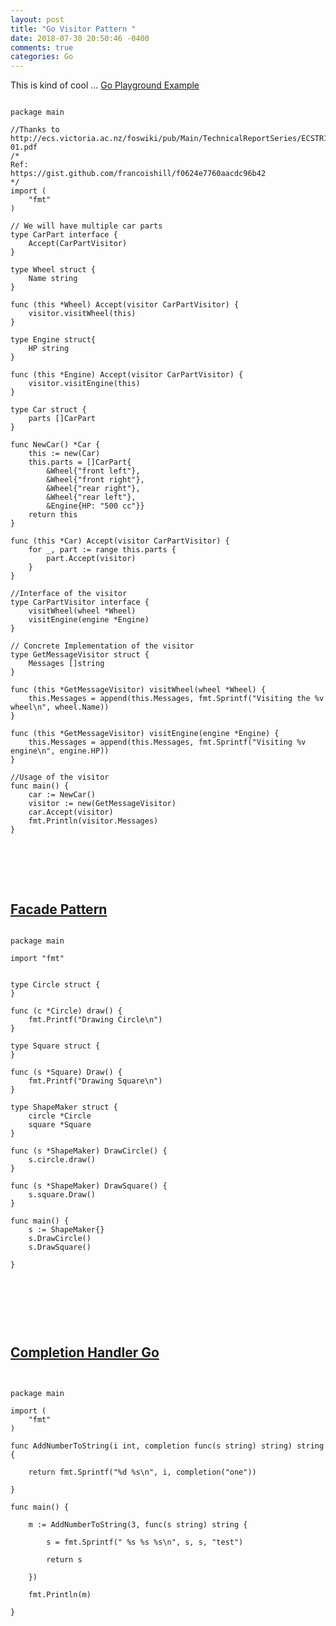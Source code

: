 ```yaml
---
layout: post
title: "Go Visitor Pattern "
date: 2018-07-30 20:50:46 -0400
comments: true
categories: Go
---
```


This is kind of cool ... [Go Playground Example](https://play.golang.org/p/TU6-Z_KYAlb)

<pre>
<code class="language-go">
package main

//Thanks to http://ecs.victoria.ac.nz/foswiki/pub/Main/TechnicalReportSeries/ECSTR11-01.pdf
/*
Ref:
https://gist.github.com/francoishill/f0624e7760aacdc96b42
*/
import (
	"fmt"
)

// We will have multiple car parts
type CarPart interface {
	Accept(CarPartVisitor)
}

type Wheel struct {
	Name string
}

func (this *Wheel) Accept(visitor CarPartVisitor) {
	visitor.visitWheel(this)
}

type Engine struct{
	HP string
}

func (this *Engine) Accept(visitor CarPartVisitor) {
	visitor.visitEngine(this)
}

type Car struct {
	parts []CarPart
}

func NewCar() *Car {
	this := new(Car)
	this.parts = []CarPart{
		&Wheel{"front left"},
		&Wheel{"front right"},
		&Wheel{"rear right"},
		&Wheel{"rear left"},
		&Engine{HP: "500 cc"}}
	return this
}

func (this *Car) Accept(visitor CarPartVisitor) {
	for _, part := range this.parts {
		part.Accept(visitor)
	}
}

//Interface of the visitor
type CarPartVisitor interface {
	visitWheel(wheel *Wheel)
	visitEngine(engine *Engine)
}

// Concrete Implementation of the visitor
type GetMessageVisitor struct {
	Messages []string
}

func (this *GetMessageVisitor) visitWheel(wheel *Wheel) {
	this.Messages = append(this.Messages, fmt.Sprintf("Visiting the %v wheel\n", wheel.Name))
}

func (this *GetMessageVisitor) visitEngine(engine *Engine) {
	this.Messages = append(this.Messages, fmt.Sprintf("Visiting %v engine\n", engine.HP))
}

//Usage of the visitor
func main() {
	car := NewCar()
	visitor := new(GetMessageVisitor)
	car.Accept(visitor)
	fmt.Println(visitor.Messages)
}

</code>
</pre>

<br><br>

## [Facade Pattern](https://play.golang.org/p/nZtecznpici)

<pre>
<code class="language-go">
package main

import "fmt"


type Circle struct {
}

func (c *Circle) draw() {
	fmt.Printf("Drawing Circle\n")
}

type Square struct {
}

func (s *Square) Draw() {
	fmt.Printf("Drawing Square\n")
}

type ShapeMaker struct {
	circle *Circle
	square *Square
}

func (s *ShapeMaker) DrawCircle() {
	s.circle.draw()
}

func (s *ShapeMaker) DrawSquare() {
	s.square.Draw()
}

func main() {
	s := ShapeMaker{}
	s.DrawCircle()
	s.DrawSquare()

}


</code>
</pre>

<br><br>

## [Completion Handler Go](https://play.golang.org/p/KuRU7kgz5ar)

<pre>
<code class="language-go">

package main

import (
	"fmt"
)

func AddNumberToString(i int, completion func(s string) string) string {

	return fmt.Sprintf("%d %s\n", i, completion("one"))

}

func main() {

	m := AddNumberToString(3, func(s string) string {

		s = fmt.Sprintf(" %s %s %s\n", s, s, "test")

		return s

	})

	fmt.Println(m)

}




</code>
</pre>

<!--  Enter text below, if you want -->
